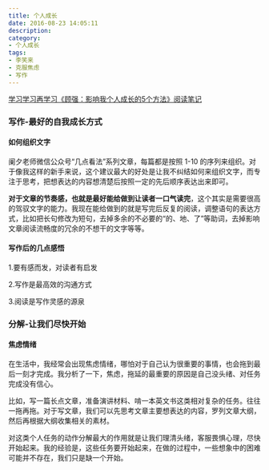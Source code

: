 ```yaml
---
title: 个人成长
date: 2016-08-23 14:05:11
description:
category: 
- 个人成长
tags:
- 李笑来
- 克服焦虑
- 写作
---
```




[学习学习再学习《顾强：影响我个人成长的5个方法》阅读笔记](http://mp.weixin.qq.com/s?__biz=MzAxNzI4MTMwMw==&mid=2651630150&idx=1&sn=e01e9dccdadbfc682a8f1dc8bc477df7&scene=0#rd)

### 写作-最好的自我成长方式

#### 如何组织文字

阑夕老师微信公众号“几点看法”系列文章，每篇都是按照 1-10 的序列来组织。对于像我这样的新手来说，这个建议最大的好处是让我不纠结如何来组织文字，而专注于思考，把想表达的内容想清楚后按照一定的先后顺序表达出来即可。

**对于文章的节奏感，也就是最好能给做到让读者一口气读完**，这个其实是需要很高的驾驭文字的能力。我现在能给做到的就是写完后反复的阅读，调整语句的表达方式，比如把长句修改为短句，去掉多余的不必要的“的、地、了”等助词，去掉影响文章阅读流畅度的冗余的不想干的文字等等。

#### 写作后的几点感悟

1.要有感而发，对读者有启发

2.写作是最高效的沟通方式

3.阅读是写作灵感的源泉

### 分解-让我们尽快开始

#### 焦虑情绪

在生活中，我经常会出现焦虑情绪，哪怕对于自己认为很重要的事情，也会拖到最后一刻才完成。我分析了一下，焦虑，拖延的最重要的原因是自己没头绪、对任务完成没有信心。

比如，写一篇长点文章，准备演讲材料、啃一本英文书这类相对复杂的任务。往往一拖再拖。对于写文章，我们可以先思考文章主要想表达的内容，罗列文章大纲，然后再根据大纲收集相关的素材。

对这类个人任务的动作分解最大的作用就是让我们理清头绪，客服畏惧心理，尽快开始起来。我的经验是，这些任务要开始起来，在做的过程中，一些想象中的困难可能并不存在，我们只是缺一个开始。




